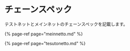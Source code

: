# チェーンスペック

テストネットとメインネットのチェーンスペックを記載します。

{% page-ref page="meinnetto.md" %}

{% page-ref page="tesutonetto.md" %}



